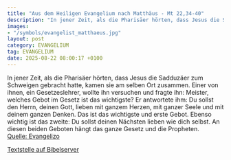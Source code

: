 ```yaml
---
title: "Aus dem Heiligen Evangelium nach Matthäus - Mt 22,34-40"
description: "In jener Zeit, als die Pharisäer hörten, dass Jesus die Sadduzäer zum Schweigen gebracht hatte, kamen sie am selben Ort zusammen. Einer von ihnen, ein Gesetzeslehrer, wollte ihn versuchen und fragte ihn: Meister, welches Gebot im Gesetz ist das wichtigste? Er antwortete ihm: Du s...."
images:
- "/symbols/evangelist_matthaeus.jpg"
layout: post
category: EVANGELIUM
tag: EVANGELIUM
date: 2025-08-22 08:00:17 +0100
---
```

In jener Zeit, als die Pharisäer hörten, dass Jesus die Sadduzäer zum Schweigen gebracht hatte, kamen sie am selben Ort zusammen.
Einer von ihnen, ein Gesetzeslehrer, wollte ihn versuchen und fragte ihn: Meister,
welches Gebot im Gesetz ist das wichtigste?
Er antwortete ihm: Du sollst den Herrn, deinen Gott, lieben mit ganzem Herzen, mit ganzer Seele und mit deinem ganzen Denken.<!--more-->
Das ist das wichtigste und erste Gebot.
Ebenso wichtig ist das zweite: Du sollst deinen Nächsten lieben wie dich selbst.
An diesen beiden Geboten hängt das ganze Gesetz und die Propheten.<br>
[Quelle: Evangelizo](https://evangeliumtagfuertag.org/DE/gospel)

[Textstelle auf Bibelserver](https://www.bibleserver.com/EU/Matthäus22,34-40)
